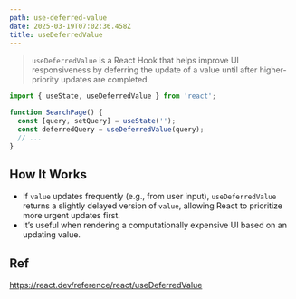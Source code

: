 ```yaml
---
path: use-deferred-value
date: 2025-03-19T07:02:36.458Z
title: useDeferredValue
---
```

> `useDeferredValue` is a React Hook that helps improve UI responsiveness by deferring the update of a value until after higher-priority updates are completed.

```jsx
import { useState, useDeferredValue } from 'react';

function SearchPage() {
  const [query, setQuery] = useState('');
  const deferredQuery = useDeferredValue(query);
  // ...
}
```

## How It Works

* If `value` updates frequently (e.g., from user input), `useDeferredValue` returns a slightly delayed version of `value`, allowing React to prioritize more urgent updates first.
* It’s useful when rendering a computationally expensive UI based on an updating value.

## Ref

https://react.dev/reference/react/useDeferredValue